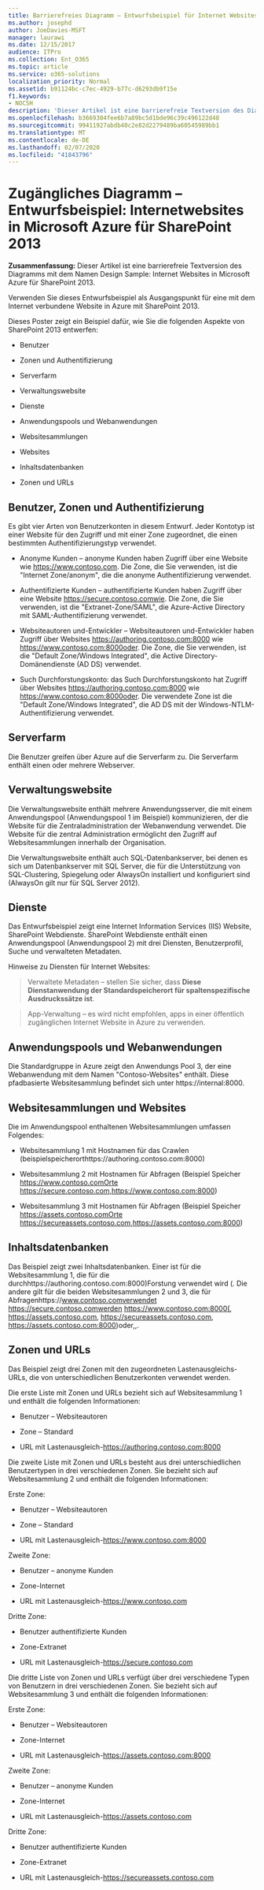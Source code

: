 ```yaml
---
title: Barrierefreies Diagramm – Entwurfsbeispiel für Internet Websites in Microsoft Azure für SharePoint 2013
ms.author: josephd
author: JoeDavies-MSFT
manager: laurawi
ms.date: 12/15/2017
audience: ITPro
ms.collection: Ent_O365
ms.topic: article
ms.service: o365-solutions
localization_priority: Normal
ms.assetid: b91124bc-c7ec-4929-b77c-d6293db9f15e
f1.keywords:
- NOCSH
description: 'Dieser Artikel ist eine barrierefreie Textversion des Diagramms mit dem Namen Design Sample: Internet Websites in Microsoft Azure für SharePoint 2013.'
ms.openlocfilehash: b3669304fee6b7a89bc5d1bde96c39c496122d48
ms.sourcegitcommit: 99411927abdb40c2e82d2279489ba60545989bb1
ms.translationtype: MT
ms.contentlocale: de-DE
ms.lasthandoff: 02/07/2020
ms.locfileid: "41843796"
---
```

# <a name="accessible-diagram---design-sample-internet-sites-in-microsoft-azure-for-sharepoint-2013"></a>Zugängliches Diagramm – Entwurfsbeispiel: Internetwebsites in Microsoft Azure für SharePoint 2013

**Zusammenfassung:** Dieser Artikel ist eine barrierefreie Textversion des Diagramms mit dem Namen Design Sample: Internet Websites in Microsoft Azure für SharePoint 2013.
  
Verwenden Sie dieses Entwurfsbeispiel als Ausgangspunkt für eine mit dem Internet verbundene Website in Azure mit SharePoint 2013.
  
Dieses Poster zeigt ein Beispiel dafür, wie Sie die folgenden Aspekte von SharePoint 2013 entwerfen:
  
- Benutzer
    
- Zonen und Authentifizierung
    
- Serverfarm
    
- Verwaltungswebsite
    
- Dienste
    
- Anwendungspools und Webanwendungen
    
- Websitesammlungen
    
- Websites
    
- Inhaltsdatenbanken
    
- Zonen und URLs
    
## <a name="users-zones-and-authentication"></a>Benutzer, Zonen und Authentifizierung

Es gibt vier Arten von Benutzerkonten in diesem Entwurf. Jeder Kontotyp ist einer Website für den Zugriff und mit einer Zone zugeordnet, die einen bestimmten Authentifizierungstyp verwendet. 
  
- Anonyme Kunden – anonyme Kunden haben Zugriff über eine Website wie https://www.contoso.com. Die Zone, die Sie verwenden, ist die "Internet Zone/anonym", die die anonyme Authentifizierung verwendet.
    
- Authentifizierte Kunden – authentifizierte Kunden haben Zugriff über eine Website https://secure.contoso.comwie. Die Zone, die Sie verwenden, ist die "Extranet-Zone/SAML", die Azure-Active Directory mit SAML-Authentifizierung verwendet.
    
- Websiteautoren und-Entwickler – Websiteautoren und-Entwickler haben Zugriff über Websites https://authoring.contoso.com:8000 wie https://www.contoso.com:8000oder. Die Zone, die Sie verwenden, ist die "Default Zone/Windows Integrated", die Active Directory-Domänendienste (AD DS) verwendet.
    
- Such Durchforstungskonto: das Such Durchforstungskonto hat Zugriff über Websites https://authoring.contoso.com:8000 wie https://www.contoso.com:8000oder. Die verwendete Zone ist die "Default Zone/Windows Integrated", die AD DS mit der Windows-NTLM-Authentifizierung verwendet.
    
## <a name="server-farm"></a>Serverfarm

Die Benutzer greifen über Azure auf die Serverfarm zu. Die Serverfarm enthält einen oder mehrere Webserver.
  
## <a name="administration-site"></a>Verwaltungswebsite

Die Verwaltungswebsite enthält mehrere Anwendungsserver, die mit einem Anwendungspool (Anwendungspool 1 im Beispiel) kommunizieren, der die Website für die Zentraladministration der Webanwendung verwendet. Die Website für die zentral Administration ermöglicht den Zugriff auf Websitesammlungen innerhalb der Organisation.
  
Die Verwaltungswebsite enthält auch SQL-Datenbankserver, bei denen es sich um Datenbankserver mit SQL Server, die für die Unterstützung von SQL-Clustering, Spiegelung oder AlwaysOn installiert und konfiguriert sind (AlwaysOn gilt nur für SQL Server 2012).
  
## <a name="services"></a>Dienste

Das Entwurfsbeispiel zeigt eine Internet Information Services (IIS) Website, SharePoint Webdienste. SharePoint Webdienste enthält einen Anwendungspool (Anwendungspool 2) mit drei Diensten, Benutzerprofil, Suche und verwalteten Metadaten.
  
Hinweise zu Diensten für Internet Websites:
  
> Verwaltete Metadaten – stellen Sie sicher, dass **Diese Dienstanwendung der Standardspeicherort für spaltenspezifische Ausdruckssätze ist**.
    
> App-Verwaltung – es wird nicht empfohlen, apps in einer öffentlich zugänglichen Internet Website in Azure zu verwenden.
    
## <a name="application-pools-and-web-applications"></a>Anwendungspools und Webanwendungen

Die Standardgruppe in Azure zeigt den Anwendungs Pool 3, der eine Webanwendung mit dem Namen "Contoso-Websites" enthält. Diese pfadbasierte Websitesammlung befindet sich unter https://internal:8000.
  
## <a name="site-collections-and-sites"></a>Websitesammlungen und Websites

Die im Anwendungspool enthaltenen Websitesammlungen umfassen Folgendes:
  
- Websitesammlung 1 mit Hostnamen für das Crawlen (beispielspeicherorthttps://authoring.contoso.com:8000)
    
- Websitesammlung 2 mit Hostnamen für Abfragen (Beispiel Speicher https://www.contoso.comOrte https://secure.contoso.com,https://www.contoso.com:8000)
    
- Websitesammlung 3 mit Hostnamen für Abfragen (Beispiel Speicher https://assets.contoso.comOrte https://secureassets.contoso.com,https://assets.contoso.com:8000)
    
## <a name="content-databases"></a>Inhaltsdatenbanken

Das Beispiel zeigt zwei Inhaltsdatenbanken. Einer ist für die Websitesammlung 1, die für die durchhttps://authoring.contoso.com:8000)Forstung verwendet wird (. Die andere gilt für die beiden Websitesammlungen 2 und 3, die für Abfragenhttps://www.contoso.comverwendet https://secure.contoso.comwerden https://www.contoso.com:8000(, https://assets.contoso.com, https://secureassets.contoso.com, https://assets.contoso.com:8000)oder,,.
  
## <a name="zones-and-urls"></a>Zonen und URLs

Das Beispiel zeigt drei Zonen mit den zugeordneten Lastenausgleichs-URLs, die von unterschiedlichen Benutzerkonten verwendet werden. 
  
Die erste Liste mit Zonen und URLs bezieht sich auf Websitesammlung 1 und enthält die folgenden Informationen:
  
- Benutzer – Websiteautoren
    
- Zone – Standard
    
- URL mit Lastenausgleich-https://authoring.contoso.com:8000
    
Die zweite Liste mit Zonen und URLs besteht aus drei unterschiedlichen Benutzertypen in drei verschiedenen Zonen. Sie bezieht sich auf Websitesammlung 2 und enthält die folgenden Informationen:
  
Erste Zone:
  
- Benutzer – Websiteautoren
    
- Zone – Standard
    
- URL mit Lastenausgleich-https://www.contoso.com:8000
    
Zweite Zone:
  
- Benutzer – anonyme Kunden
    
- Zone-Internet
    
- URL mit Lastenausgleich-https://www.contoso.com
    
Dritte Zone:
  
- Benutzer authentifizierte Kunden
    
- Zone-Extranet
    
- URL mit Lastenausgleich-https://secure.contoso.com
    
Die dritte Liste von Zonen und URLs verfügt über drei verschiedene Typen von Benutzern in drei verschiedenen Zonen. Sie bezieht sich auf Websitesammlung 3 und enthält die folgenden Informationen:
  
Erste Zone:
  
- Benutzer – Websiteautoren
    
- Zone-Internet
    
- URL mit Lastenausgleich-https://assets.contoso.com:8000
    
Zweite Zone:
  
- Benutzer – anonyme Kunden
    
- Zone-Internet
    
- URL mit Lastenausgleich-https://assets.contoso.com
    
Dritte Zone:
  
- Benutzer authentifizierte Kunden
    
- Zone-Extranet
    
- URL mit Lastenausgleich-https://secureassets.contoso.com
    

